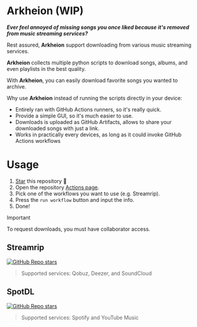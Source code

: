 # Arkheion (WIP)

_**Ever feel annoyed of missing songs you once liked because it's removed from music streaming services?**_

Rest assured, **Arkheion** support downloading from various music streaming services.

**Arkheion** collects multiple python scripts to download songs, albums, and even playlists in the best quality.

With **Arkheion**, you can easily download favorite songs you wanted to archive.

Why use **Arkheion** instead of running the scripts directly in your device:
- Entirely ran with GitHub Actions runners, so it's really quick.
- Provide a simple GUI, so it's much easier to use.
- Downloads is uploaded as GitHub Artifacts, allows to share your downloaded songs with just a link.
- Works in practically every devices, as long as it could invoke GitHub Actions workflows 

# Usage
1. [Star](../../stargazers) this repository 🌟
2. Open the repository [Actions page](../../actions).
3. Pick one of the workflows you want to use (e.g. Streamrip).
4. Press the `run workflow` button and input the info.
5. Done!

> [!IMPORTANT]
> To request downloads, you must have collaborator access.

## Streamrip

[![GitHub Repo stars](https://img.shields.io/github/stars/nathom/streamrip?style=for-the-badge&logo=github&logoColor=FFFFFF&label=Stars&labelColor=444444&color=222333)](https://github.com/nathom/streamrip)

> Supported services: Qobuz, Deezer, and SoundCloud

## SpotDL

[![GitHub Repo stars](https://img.shields.io/github/stars/spotDL/spotify-downloader?style=for-the-badge&logo=github&logoColor=FFFFFF&label=Stars&labelColor=444444&color=222333)](https://github.com/spotDL/spotify-downloader)

> Supported services: Spotify and YouTube Music
